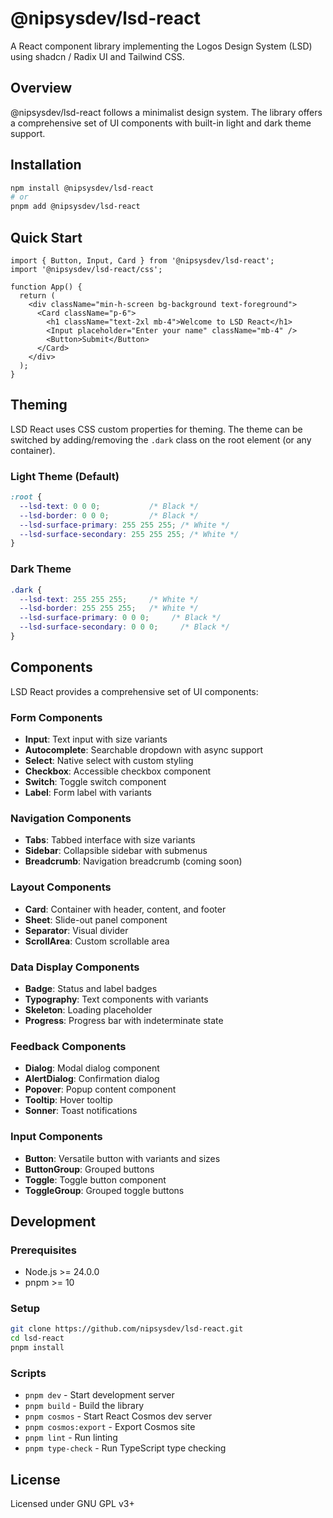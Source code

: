 # @nipsysdev/lsd-react

A React component library implementing the Logos Design System (LSD) using shadcn / Radix UI and Tailwind CSS.

## Overview

@nipsysdev/lsd-react follows a minimalist design system. The library offers a comprehensive set of UI components with built-in light and dark theme support.

## Installation

```bash
npm install @nipsysdev/lsd-react
# or
pnpm add @nipsysdev/lsd-react
```

## Quick Start

```tsx
import { Button, Input, Card } from '@nipsysdev/lsd-react';
import '@nipsysdev/lsd-react/css';

function App() {
  return (
    <div className="min-h-screen bg-background text-foreground">
      <Card className="p-6">
        <h1 className="text-2xl mb-4">Welcome to LSD React</h1>
        <Input placeholder="Enter your name" className="mb-4" />
        <Button>Submit</Button>
      </Card>
    </div>
  );
}
```

## Theming

LSD React uses CSS custom properties for theming. The theme can be switched by adding/removing the `.dark` class on the root element (or any container).

### Light Theme (Default)

```css
:root {
  --lsd-text: 0 0 0;           /* Black */
  --lsd-border: 0 0 0;         /* Black */
  --lsd-surface-primary: 255 255 255; /* White */
  --lsd-surface-secondary: 255 255 255; /* White */
}
```

### Dark Theme

```css
.dark {
  --lsd-text: 255 255 255;     /* White */
  --lsd-border: 255 255 255;   /* White */
  --lsd-surface-primary: 0 0 0;     /* Black */
  --lsd-surface-secondary: 0 0 0;     /* Black */
}
```

## Components

LSD React provides a comprehensive set of UI components:

### Form Components
- **Input**: Text input with size variants
- **Autocomplete**: Searchable dropdown with async support
- **Select**: Native select with custom styling
- **Checkbox**: Accessible checkbox component
- **Switch**: Toggle switch component
- **Label**: Form label with variants

### Navigation Components
- **Tabs**: Tabbed interface with size variants
- **Sidebar**: Collapsible sidebar with submenus
- **Breadcrumb**: Navigation breadcrumb (coming soon)

### Layout Components
- **Card**: Container with header, content, and footer
- **Sheet**: Slide-out panel component
- **Separator**: Visual divider
- **ScrollArea**: Custom scrollable area

### Data Display Components
- **Badge**: Status and label badges
- **Typography**: Text components with variants
- **Skeleton**: Loading placeholder
- **Progress**: Progress bar with indeterminate state

### Feedback Components
- **Dialog**: Modal dialog component
- **AlertDialog**: Confirmation dialog
- **Popover**: Popup content component
- **Tooltip**: Hover tooltip
- **Sonner**: Toast notifications

### Input Components
- **Button**: Versatile button with variants and sizes
- **ButtonGroup**: Grouped buttons
- **Toggle**: Toggle button component
- **ToggleGroup**: Grouped toggle buttons

## Development

### Prerequisites

- Node.js >= 24.0.0
- pnpm >= 10

### Setup

```bash
git clone https://github.com/nipsysdev/lsd-react.git
cd lsd-react
pnpm install
```

### Scripts

- `pnpm dev` - Start development server
- `pnpm build` - Build the library
- `pnpm cosmos` - Start React Cosmos dev server
- `pnpm cosmos:export` - Export Cosmos site
- `pnpm lint` - Run linting
- `pnpm type-check` - Run TypeScript type checking


## License

Licensed under GNU GPL v3+
